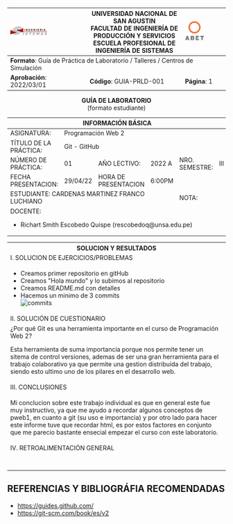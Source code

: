 <div align="center">
<table>
    <theader>
        <tr>
            <td><img src="https://github.com/rescobedoq/pw2/blob/main/epis.png?raw=true" alt="EPIS" style="width:50%; height:auto"/></td>
            <th>
                <span style="font-weight:bold;">UNIVERSIDAD NACIONAL DE SAN AGUSTIN</span><br />
                <span style="font-weight:bold;">FACULTAD DE INGENIERÍA DE PRODUCCIÓN Y SERVICIOS</span><br />
                <span style="font-weight:bold;">ESCUELA PROFESIONAL DE INGENIERÍA DE SISTEMAS</span>
            </th>
            <td><img src="https://github.com/rescobedoq/pw2/blob/main/abet.png?raw=true" alt="ABET" style="width:50%; height:auto"/></td>
        </tr>
    </theader>
    <tbody>
        <tr><td colspan="3"><span style="font-weight:bold;">Formato</span>: Guía de Práctica de Laboratorio / Talleres / Centros de Simulación</td></tr>
        <tr><td><span style="font-weight:bold;">Aprobación</span>:  2022/03/01</td><td><span style="font-weight:bold;">Código</span>: GUIA-PRLD-001</td><td><span style="font-weight:bold;">Página</span>: 1</td></tr>
    </tbody>
</table>
</div>

<div align="center">
<span style="font-weight:bold;">GUÍA DE LABORATORIO</span><br />
<span>(formato estudiante)</span>
</div>


<table>
<theader>
<tr><th colspan="6">INFORMACIÓN BÁSICA</th></tr>
</theader>
<tbody>
<tr><td>ASIGNATURA:</td><td colspan="5">Programación Web 2</td></tr>
<tr><td>TÍTULO DE LA PRÁCTICA:</td><td colspan="5">Git - GitHub</td></tr>
<tr>
<td>NÚMERO DE PRÁCTICA:</td><td>01</td><td>AÑO LECTIVO:</td><td>2022 A</td><td>NRO. SEMESTRE:</td><td>III</td>
</tr>
<tr>
<td>FECHA PRESENTACION:</td><td>29/04/22</td><td>HORA DE PRESENTACION</td><td>6:00PM</td>
</tr>
<tr><td colspan="4">ESTUDIANTE:  CARDENAS MARTINEZ FRANCO LUCHIANO
</td><td colspan="1">NOTA:</td><td colspan="1">   </td>
</tr>
<tr><td colspan="6">DOCENTE:
<ul>
<li>Richart Smith Escobedo Quispe (rescobedoq@unsa.edu.pe)</li>
</ul>
</td>
</<tr>
</tdbody>
</table>


<table>
<theader>
<tr><th colspan="6">SOLUCION Y RESULTADOS</th></tr>
</theader>
<tdbody>
<tr><td colspan="6">I. SOLUCION DE EJERCICIOS/PROBLEMAS</td></tr>
<tr><td colspan="6">
<ul>
<li>Creamos primer repositorio en gitHub</li>
<li>Creamos "Hola mundo" y lo subimos al repositorio</li>
<li>Creamos README.md con detalles</li>
<li>Hacemos un minimo de 3 commits</li>
<img src="http://drive.google.com/uc?export=view&id=1Lw7TnwTKA1k3s_-T8mdoWy3okfS9olfJ" alt= "commits" style="width:300px;height:420px;">


</td>
</tr>
<tr><td colspan="6">II. SOLUCIÓN DE CUESTIONARIO</td></tr>
<tr><td colspan="6">¿Por qué Git es una herramienta importante en el curso de Programación Web 2?<p>Esta herramienta de suma importancia porque nos permite tener un sitema de control versiones, ademas de ser una gran herramienta para el trabajo colaborativo ya que permite una gestion distribuida del trabajo, siendo esto ultimo uno de los pilares en el desarrollo web.</p></td></tr>
<tr><td colspan="6">III. CONCLUSIONES</td></tr>
<tr><td colspan="6"><p>Mi conclucion sobre este trabajo individual es que en general este fue muy instructivo, ya que me ayudo a recordar algunos conceptos de pweb1, en cuanto a git (su uso e importancia) y por otro lado para hacer este informe tuve que recordar html, es por estos factores en conjunto que me parecio bastante ensecial empezar el curso con este laboratorio.</p></td></tr>
<tr><td colspan="6">IV. RETROALIMENTACIÓN GENERAL</td></tr>
<tr><td colspan="6"><br><br></td></tr>
</tdbody>
</table>

## REFERENCIAS Y BIBLIOGRÁFIA RECOMENDADAS
- https://guides.github.com/
- https://git-scm.com/book/es/v2




